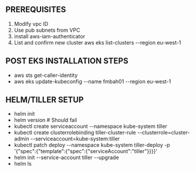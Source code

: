 ## PREREQUISITES

1. Modify vpc ID 
2. Use pub subnets from VPC 
3. install aws-iam-authenticator 
4. List and confirm new cluster 
	 aws eks list-clusters --region eu-west-1

## POST EKS INSTALLATION STEPS 
 - aws sts get-caller-identity
 - aws eks update-kubeconfig --name fmbah01 --region eu-west-1

## HELM/TILLER SETUP
 - helm init
 - helm version # Should fail
 - kubectl create serviceaccount --namespace kube-system tiller
 - kubectl create clusterrolebinding tiller-cluster-rule --clusterrole=cluster-admin --serviceaccount=kube-system:tiller
 - kubectl patch deploy --namespace kube-system tiller-deploy -p '{"spec":{"template":{"spec":{"serviceAccount":"tiller"}}}}'      
 - helm init --service-account tiller --upgrade
 - helm ls 

